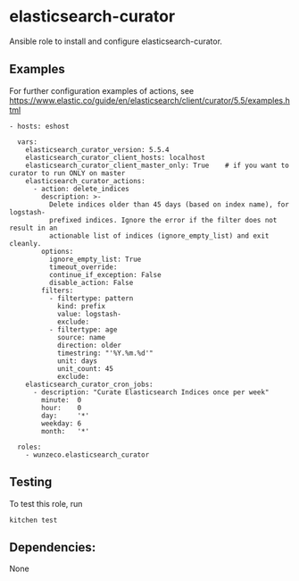 elasticsearch-curator
=====================

Ansible role to install and configure elasticsearch-curator.


## Examples

For further configuration examples of actions, see
https://www.elastic.co/guide/en/elasticsearch/client/curator/5.5/examples.html

```
- hosts: eshost

  vars:
    elasticsearch_curator_version: 5.5.4
    elasticsearch_curator_client_hosts: localhost
    elasticsearch_curator_client_master_only: True    # if you want to curator to run ONLY on master
    elasticsearch_curator_actions:
      - action: delete_indices
        description: >-
          Delete indices older than 45 days (based on index name), for logstash-
          prefixed indices. Ignore the error if the filter does not result in an
          actionable list of indices (ignore_empty_list) and exit cleanly.
        options:
          ignore_empty_list: True
          timeout_override:
          continue_if_exception: False
          disable_action: False
        filters:
          - filtertype: pattern
            kind: prefix
            value: logstash-
            exclude:
          - filtertype: age
            source: name
            direction: older
            timestring: "'%Y.%m.%d'"
            unit: days
            unit_count: 45
            exclude:
    elasticsearch_curator_cron_jobs:
      - description: "Curate Elasticsearch Indices once per week"
        minute:  0
        hour:    0
        day:     '*'
        weekday: 6
        month:   '*'

  roles:
    - wunzeco.elasticsearch_curator
```

## Testing

To test this role, run

```
kitchen test
```


## Dependencies:

None
